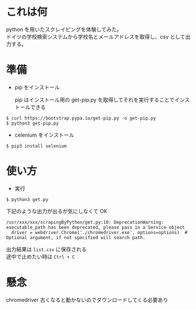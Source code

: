 # これは何

python を用いたスクレイピングを体験してみた。  
ドイツの学校検索システムから学校名とメールアドレスを取得し、csv として出力する。

# 準備

- pip をインストール

  pip はインストール用の get-pip.py を取得してそれを実行することでインストールできる

```
$ curl https://bootstrap.pypa.io/get-pip.py -o get-pip.py
$ python3 get-pip.py
```

- celenium をインストール

```
$ pip3 install selenium
```

# 使い方

- 実行

```
$ python3 get.py
```

下記のような出力が出るが気にしなくて OK

```
/usr/xxx/xxx/scrapingByPython/get.py:10: DeprecationWarning: executable_path has been deprecated, please pass in a Service object
  driver = webdriver.Chrome('./chromedriver.exe', options=options)  # Optional argument, if not specified will search path.
```

出力結果は `list.csv` に保存される  
途中で止めたい時は `Ctrl + C`

# 懸念

chromedriver 古くなると動かないのでダウンロードしてくる必要あり
